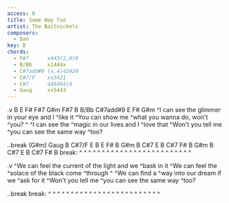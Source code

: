 ```yaml
---
access: 0
title: Same Way Too
artist: The Baitnickels
composers:
  - Dan
key: B
chords:
  - F#7      x443(2,0)0
  - B/Bb     x1444x
  - C#7add#9 (x,4)43420
  - C#7/F    xx3421
  - C#7      446464|4
  - Gaug     xx5443
---
```


.v B E F# F#7 G#m F#7 B B/Bb C#7add#9 E F# G#m
^I can see the glimmer in your eye and I ^like it
^You can show me ^what you wanna do, won't ^you? ^
^I can see the ^magic in our lives and I ^love that
^Won't you tell me ^you can see the same way ^too?

..break (G#m) Gaug B C#7/F E B E F#   B G#m B C#7 E B C#7 F#   B G#m B C#7 E B C#7 F# B
break: ^ ^ ^ ^ ^ ^ ^ ^   ^ ^ ^ ^ ^ ^ ^ ^   ^ ^ ^ ^ ^ ^ ^ ^ ^

.v
^We can feel the current of the light and we ^bask in it
^We can feel the ^solace of the black come ^through ^
^We can find a ^way into our dream if we ^ask for it
^Won't you tell me ^you can see the same way ^too?

..break
break: ^ ^ ^ ^ ^ ^ ^ ^   ^ ^ ^ ^ ^ ^ ^ ^   ^ ^ ^ ^ ^ ^ ^ ^ ^
